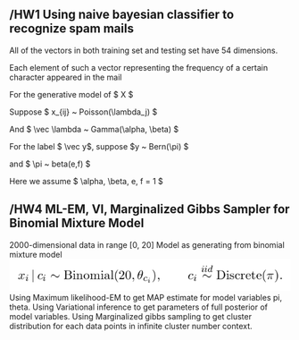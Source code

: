## /HW1 Using naive bayesian classifier to recognize spam mails

All of the vectors in both training set and testing set have 54 dimensions.

Each element of such a vector representing the frequency of a certain character appeared in the mail

For the generative model of $ X $

Suppose $ x_{ij} ~ Poisson(\lambda_j) $

And $ \vec \lambda ~ Gamma(\alpha, \beta) $

For the label $ \vec y$, suppose $y ~ Bern(\pi) $

and $ \pi ~ beta(e,f) $

Here we assume $ \alpha, \beta, e, f = 1 $

## /HW4 ML-EM, VI, Marginalized Gibbs Sampler for Binomial Mixture Model

2000-dimensional data in range [0, 20]
Model as generating from binomial mixture model
![alt text](./HW4/description_for_readme.png)
Using Maximum likelihood-EM to get MAP estimate for model variables pi, theta.
Using Variational inference to get parameters of full posterior of model variables.
Using Marginalized gibbs sampling to get cluster distribution for each data points in infinite cluster number context.
